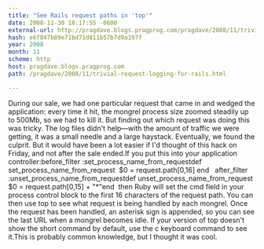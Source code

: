 ```yaml
---
title: "See Rails request paths in 'top'"
date: 2008-11-30 18:17:55 -0600
external-url: http://pragdave.blogs.pragprog.com/pragdave/2008/11/trivial-request-logging-for-rails.html
hash: e6f847b89e71bd71d811b57b7d9a197f
year: 2008
month: 11
scheme: http
host: pragdave.blogs.pragprog.com
path: /pragdave/2008/11/trivial-request-logging-for-rails.html

---
```


During our sale, we had one particular request that came in and wedged the application: every time it hit, the mongrel process size zoomed steadily up to 500Mb, so we had to kill it. But finding out which request was doing this was tricky. The log files didn't help—with the amount of traffic we were getting, it was a small needle and a large haystack.
Eventually, we found the culprit. But it would have been a lot easier if I'd thought of this hack on Friday, and not after the sale ended.If you put this into your application controller:before_filter :set_process_name_from_requestdef set_process_name_from_request  $0 = request.path[0,16] end   after_filter :unset_process_name_from_requestdef unset_process_name_from_request  $0 = request.path[0,15] + "*"end  then Ruby will set the cmd field in your process control block to the first 16 characters of the request path. You can then use top to see what request is being handled by each mongrel.
 Once the request has been handled, an asterisk sign is appended, so you can see the last URL when a mongrel becomes idle. If your version of top doesn't show the short command by default, use the c keyboard command to see it.This is probably common knowledge, but I thought it was cool.
